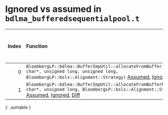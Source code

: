 # Ignored vs assumed in `bdlma_bufferedsequentialpool.t`

<script src="../sorttable.js"></script>
|   Index | Function                                                                                                                                                                                                            |   Difference in number of lines |   Function size difference in bytes |   Number of lines in assumed build | Number of bytes in assumed build   |   Number of lines in ignored build | Number of bytes in ignored build   |
|--------:|:--------------------------------------------------------------------------------------------------------------------------------------------------------------------------------------------------------------------|--------------------------------:|------------------------------------:|-----------------------------------:|:-----------------------------------|-----------------------------------:|:-----------------------------------|
|       0 | `BloombergLP::bdlma::BufferImpUtil::allocateFromBuffer(long*, char*, unsigned long, unsigned long, BloombergLP::bsls::Alignment::Strategy)` [Assumed](0.assume.s.txt), [Ignored](0.none.s.txt), [Diff](0.diff.html) |                               7 |                                  16 |                                112 | 4,258,592                          |                                 96 | 4,258,528                          |
|       1 | `BloombergLP::bdlma::BufferImpUtil::allocateFromBufferRaw(long*, char*, unsigned long, BloombergLP::bsls::Alignment::Strategy)` [Assumed](1.assume.s.txt), [Ignored](1.none.s.txt), [Diff](1.diff.html)             |                              -9 |                                 -16 |                                 80 | 4,258,848                          |                                 96 | 4,258,768                          |
{: .sortable }
